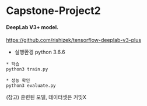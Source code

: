# Capstone-Project2


#### DeepLab V3+ model.
https://github.com/rishizek/tensorflow-deeplab-v3-plus

- 실행환경
   python 3.6.6

```
* 학습
python3 train.py

* 성능 확인
python3 evaluate.py
```

(참고) 훈련된 모델, 데이터셋은 커밋X
